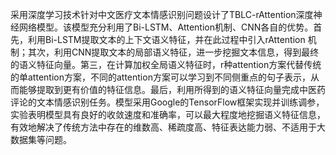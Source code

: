 采用深度学习技术针对中文医疗文本情感识别问题设计了TBLC-rAttention深度神经网络模型。该模型充分利用了Bi-LSTM、Attention机制、CNN各自的优势。首先，利用Bi-LSTM提取文本的上下文语义特征，并在此过程中引入rAttention 机制；其次，利用CNN提取文本的局部语义特征，进一步挖掘文本信息，得到最终的语义特征向量。第三，在计算加权全局语义特征时，r种attention方案代替传统的单attention方案，不同的attention方案可以学习到不同侧重点的句子表示，从而能够提取到更有价值的特征信息。最后，利用所得到的语义特征向量完成中医药评论的文本情感识别任务。模型采用Google的TensorFlow框架实现并训练调参，实验表明模型具有良好的收敛速度和准确率，可以最大程度地挖掘语义特征信息，有效地解决了传统方法中存在的维数高、稀疏度高、特征表达能力弱、不适用于大数据集等问题。
